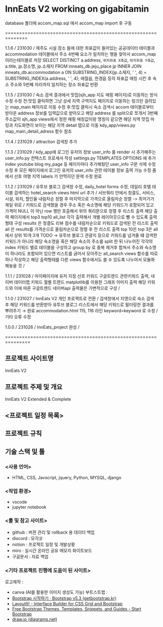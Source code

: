 # InnEats V2 working on gigabitamin

database 폴더에 accom_map.sql 에서 accom_map import 후 구동

==============================================================

1.1.6 / 231030 / 
제주도 시설 장소 들에 대한 좌표값이 들어있는 공공데이터 테이블과 accommodation 테이블에서 주소 4번째 요소가 일치하는 행을 찾아서 accom_map 이라는테이블로 저장
SELECT DISTINCT a.address, `위치좌표 X축값`, `위치좌표 Y축값`, a.title, jp.장소명, jp.소재지
FROM inneats_db.jeju_place jp
INNER JOIN inneats_db.accommodation a
ON SUBSTRING_INDEX(jp.소재지, ' ', 4) = SUBSTRING_INDEX(a.address, ' ', 4);
애월읍, 한경읍 등의 좌표값 매칭 시킨 후 숙소 주소와 5번째 자리까지 일치하는 장소 좌표값 반환


1.1.5 / 231030 / 
숙소 검색 결과에서 맛집(sjh_app 지도 매핑 페이지)로 이동하는 방식 수정 
수정 전:맛집 클릭하면 그냥 상세 지역 구역지도 페이지로 이동하는 링크만 걸려있는 map_main 페이지로 이동
수정 후:맛집 클릭시 숙소 검색시 accom 테이블로부터 받아온 address 정보를 입력값으로 받아오고 해당 address 를 split으로 쪼개서 3번째 주소값이 sjh_app views에서 정한 매핑 매칭값이랑 명칭이 같으면 해당 지역 맛집 마킹과 지도화면이 보이는 해당 지역 detail 맵으로 이동
kdy_app/views.py map_main_detail_adress 함수 참조


1.1.4 / 231029 / 
attraction 검색창 추가


1.1.3 / 231029 / 
kdy_app에 로그인 유저의 정보 user_info 를 render 시 추가해주는 user_info.py 컨텍스트 프로세서 작성
settings.py TEMPLATES OPTIONS 에 추가
index youtube blog my_page 등 페이지마다 추가해뒀던 user_info 구문 삭제 수정
수정 후 모든 페이지에서 로그인 유저의 user_info 관련 테이블 정보 출력 가능
수정 폼에서 선호 여행 지역 labels 가 안먹히던 문제 수정 완료

1.1.2 / 231029 /
유투브 블로그 검색창 수정, daily_hotel forms 수정,
데일리 호텔 테이블 검색하는 hotel_search views html url 추가 /
서브쿼리 안에서 청결도, 서비스, 시설, 위치, 할인율 내림차순 정렬 후 
마지막으로 가격으로 올림차순 정렬 -> 최저가가 제일 위로 /
키워드로 검색했을 경우 주소 혹은 숙소명에 해당 키워드가 포함되어 있고 가격이 NULL 이 아닌 row 행만 호출해서
위의 쿼리문으로 정렬 후 리스트 출력
해당 출력 페이지에서 top3 top10 all_list 각각 출력해서 개별 레이아웃으로 뺄 수 있도록 출력형태 구성
results 은 청결도 리뷰 점수를 내림차순으로 키워드로 검색된 전 리스트 출력
all 은 results를 가격순으로 올림차순으로 정렬 후 전 리스트 출력
top 10은 top 3은 all 에서 상위 10개 3개
TODO -> 유투브 블로그 관광지 등으로 키워드를 넘겨줄 떄 검색한 키워드가 아니라 해당 숙소명을 혹은 해당 숙소의 주소를 split 한 뒤 나누어진 각각의 index 키워드 별로 테이블을 구성하고 group by 로 중복 제거후 합쳐서 주소와 숙소명이 하나라도 포함되어 있으면 리스트를 긁어서 모아주는 all_search views 함수를 따로 하나 작성하고 해당 출력형태를 다른 views 함수에서도 쓸 수 있도록 나누어서 모듈화 해놓을 것 / 


1.1.1 / 231028 /
마이페이지에 유저 지정 선호 키워드 구글트렌드 관련키워드 출력, 네이버 데이터랩 키워드 월별 트렌드 matplotlib를 이용한 그래프 이미지 출력
해당 키워드와 이에 따른 구글트렌드 네이버api 출력물은 가변적으로 구성 / 

1.1.0 / 231027 / InnEats V2 개인 프로젝트로 전환 /
검색창에서 지명으로 숙소 검색후 해당 키워드를 반환받아 유투브 블로그 리스트에서 해당 키워드로 필터링한 결과를 뿌려주기 → 완료
accommodation.html 115, 116 라인 keyword=keyword 로 수정 /
기타 오류 수정


1.0.0 / 231026 / InnEats_project 완성 /

===============================================================

## 프로젝트 사이트명
InnEats V2

## 프로젝트 주제 및 개요
InnEats V2 Extended & Complete













## <프로젝트 일정 목록>


## 프로젝트 규칙

## 기술 스택 및 툴

### <사용 언어>

- HTML, CSS, Javscript, jquery, Python, MYSQL, django

### <작업 환경>

- vscode
- jupyter notebook

### <툴 및 참고 사이트>

- github : 버젼 관리 및 rollback 용 데이터 백업
- discord : 모각코 
- notion : 프로젝트 일정 및 개발상황
- miro : 실시간 온라인 공유 메모지 화이트보드
- 구글문서 : 자료 백업


### <기타 프로젝트 진행에 도움이 된 사이트>

로고제작 : 
- canva (AI를 활용한 이미지 생성도 가능)
부트스트랩 : 
- [Bootstrap 시작하기 · Bootstrap v5.3 (getbootstrap.kr)](https://getbootstrap.kr/docs/5.3/getting-started/introduction/)
- [LayoutIt! - Interface Builder for CSS Grid and Bootstrap](https://www.layoutit.com/)
- [Free Bootstrap Themes, Templates, Snippets, and Guides - Start Bootstrap](https://startbootstrap.com/)
- [draw.io (diagrams.net)](https://app.diagrams.net/)
